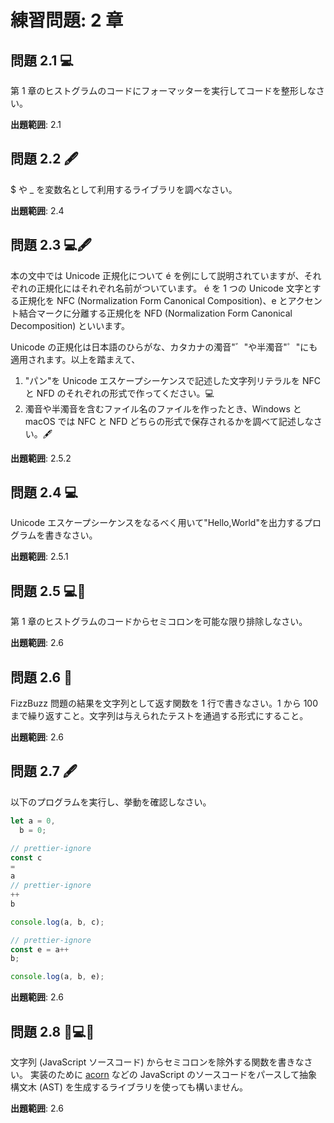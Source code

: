 # 練習問題: 2 章

## 問題 2.1 💻

第 1 章のヒストグラムのコードにフォーマッターを実行してコードを整形しなさい。

**出題範囲**: 2.1

## 問題 2.2 🖋

$ や \_ を変数名として利用するライブラリを調べなさい。

**出題範囲**: 2.4

## 問題 2.3 💻🖋

本の文中では Unicode 正規化について é を例にして説明されていますが、それぞれの正規化にはそれぞれ名前がついています。
é を 1 つの Unicode 文字とする正規化を NFC (Normalization Form Canonical Composition)、e とアクセント結合マークに分離する正規化を NFD (Normalization Form Canonical Decomposition) といいます。

Unicode の正規化は日本語のひらがな、カタカナの濁音"゛"や半濁音"゜"にも適用されます。以上を踏まえて、

1. "パン"を Unicode エスケープシーケンスで記述した文字列リテラルを NFC と NFD のそれぞれの形式で作ってください。💻
2. 濁音や半濁音を含むファイル名のファイルを作ったとき、Windows と macOS では NFC と NFD どちらの形式で保存されるかを調べて記述しなさい。🖋

**出題範囲**: 2.5.2

## 問題 2.4 💻

Unicode エスケープシーケンスをなるべく用いて"Hello,World"を出力するプログラムを書きなさい。

**出題範囲**: 2.5.1

## 問題 2.5 💻📄

第 1 章のヒストグラムのコードからセミコロンを可能な限り排除しなさい。

**出題範囲**: 2.6

## 問題 2.6 📄

FizzBuzz 問題の結果を文字列として返す関数を 1 行で書きなさい。1 から 100 まで繰り返すこと。文字列は与えられたテストを通過する形式にすること。

**出題範囲**: 2.6

## 問題 2.7 🖋

以下のプログラムを実行し、挙動を確認しなさい。

```ts
let a = 0,
  b = 0;

// prettier-ignore
const c
=
a
// prettier-ignore
++
b

console.log(a, b, c);

// prettier-ignore
const e = a++
b;

console.log(a, b, e);
```

**出題範囲**: 2.6

## 問題 2.8 💪💻📄

文字列 (JavaScript ソースコード) からセミコロンを除外する関数を書きなさい。
実装のために [acorn](https://www.npmjs.com/package/acorn) などの
JavaScript のソースコードをパースして抽象構文木 (AST) を生成するライブラリを使っても構いません。

**出題範囲**: 2.6
